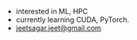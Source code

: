 - interested in ML, HPC
- currently learning CUDA, PyTorch.
- jeetsagar.jeet@gmail.com

<!---
jeetsagar/jeetsagar is a ✨ special ✨ repository because its `README.md` (this file) appears on your GitHub profile.
You can click the Preview link to take a look at your changes.
--->
